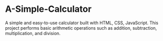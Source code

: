 # A-Simple-Calculator
A simple and easy-to-use calculator built with HTML, CSS, JavaScript. This project performs basic arithmetic operations such as addition, subtraction, multiplication, and division.
